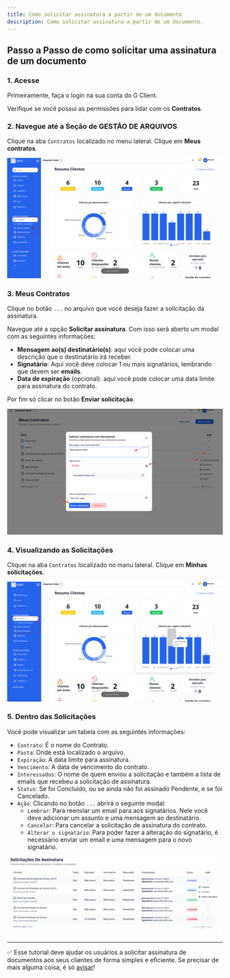 ```yaml
---
title: Como solicitar assinatura a partir de um documento
description: Como solicitar assinatura a partir de um documento.
---
```


## Passo a Passo de como solicitar uma assinatura de um documento

### 1. Acesse

Primeiramente, faça o login na sua conta do G Client.

Verifique se você possui as permissões para lidar com os **Contratos**.

### 2. Navegue até a Seção de GESTÃO DE ARQUIVOS

Clique na aba `Contratos` localizado no menu lateral. Clique em **Meus contratos**.

![ilustração de onde encontrar a aba Documentos](./img/signing-solicitaion/example-01.png)

### 3. Meus Contratos

Clique no botão `...` no arquivo que você deseja fazer a solicitação da assinatura.

Navegue até a opção **Solicitar assinatura**. Com isso será aberto um modal com as seguintes informações:

- **Mensagem ao(s) destinatário(s)**: aqui você pode colocar uma descrição que o destinatário irá receber.
- **Signatário**: Aqui você deve colocar 1 ou mais signatários, lembrando que devem ser **emails**.
- **Data de expiração** (opcional): aqui você pode colocar uma data limite para assinatura do contrato.

Por fim só clicar no botão **Enviar solicitação**.

![exemplo descrito acima](./img/signing-solicitaion/example-02.png)

### 4. Visualizando as Solicitações

Cliquei na aba `Contratos` localizado no manu lateral. Clique em **Minhas solicitações**.

![exemplo descrito acima](./img/signing-solicitaion/example-03.png)

### 5. Dentro das Solicitações

Você pode visualizar um tabela com as seguintes informações:

- `Contrato`: É o nome do Contrato.
- `Pasta`: Onde está localizado o arquivo.
- `Expiração`: A data limite para assinatura.
- `Vencimento`: A data de vencimento do contrato.
- `Interessados`: O nome de quem enviou a solicitação e também a lista de emails que recebeu a solicitação de assinatura.
- `Status`: Se foi <span className="text-green-600 font-bold">Concluído</span>, ou se ainda não foi assinado <span className="text-blue-600 font-bold">Pendente</span>, e se foi <span className="text-red-600 font-bold">Cancelado</span>.
- `Ação`: Clicando no botão `...` abrirá o seguinte modal:
  - `Lembrar`: Para reenviar um email para aos signatários. Nele você deve adicionar um assunto e uma mensagem ao destinatário.
  - `Cancelar`: Para cancelar a solicitação de assinatura do contrato.
  - `Alterar o signatário`: Para poder fazer a alteração do signatário, é necessário enviar um email e uma mensagem para o novo signatário.

![exemplo descrito acima](./img/signing-solicitaion/example-04.png)

---

✅ Esse tutorial deve ajudar os usuários a solicitar assinatura de documentos aos seus clientes de forma simples e eficiente. Se precisar de mais alguma coisa, é só [avisar](https://api.whatsapp.com/send?phone=5544997046569&text=Preciso%20de%20ajuda%20sobre%20um%20tutorial)!
